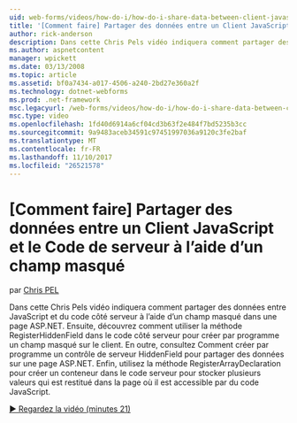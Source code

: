 ```yaml
---
uid: web-forms/videos/how-do-i/how-do-i-share-data-between-client-javascript-and-server-code-using-a-hidden-field
title: '[Comment faire] Partager des données entre un Client JavaScript et le Code de serveur à l’aide d’un champ masqué | Documents Microsoft'
author: rick-anderson
description: Dans cette Chris Pels vidéo indiquera comment partager des données entre JavaScript et du code côté serveur à l’aide d’un champ masqué dans une page ASP.NET. Ensuite, découvrez comment t...
ms.author: aspnetcontent
manager: wpickett
ms.date: 03/13/2008
ms.topic: article
ms.assetid: bf0a7434-a017-4506-a240-2bd27e360a2f
ms.technology: dotnet-webforms
ms.prod: .net-framework
msc.legacyurl: /web-forms/videos/how-do-i/how-do-i-share-data-between-client-javascript-and-server-code-using-a-hidden-field
msc.type: video
ms.openlocfilehash: 1fd40d6914a6cf04cd3b63f2e484f7bd5235b3cc
ms.sourcegitcommit: 9a9483aceb34591c97451997036a9120c3fe2baf
ms.translationtype: MT
ms.contentlocale: fr-FR
ms.lasthandoff: 11/10/2017
ms.locfileid: "26521578"
---
```

<a name="how-do-i-share-data-between-client-javascript-and-server-code-using-a-hidden-field"></a>[Comment faire] Partager des données entre un Client JavaScript et le Code de serveur à l’aide d’un champ masqué
====================
par [Chris PEL](https://twitter.com/chrispels)

Dans cette Chris Pels vidéo indiquera comment partager des données entre JavaScript et du code côté serveur à l’aide d’un champ masqué dans une page ASP.NET. Ensuite, découvrez comment utiliser la méthode RegisterHiddenField dans le code côté serveur pour créer par programme un champ masqué sur le client. En outre, consultez Comment créer par programme un contrôle de serveur HiddenField pour partager des données sur une page ASP.NET. Enfin, utilisez la méthode RegisterArrayDeclaration pour créer un conteneur dans le code serveur pour stocker plusieurs valeurs qui est restitué dans la page où il est accessible par du code JavaScript.

[&#9654; Regardez la vidéo (minutes 21)](https://channel9.msdn.com/Blogs/ASP-NET-Site-Videos/how-do-i-share-data-between-client-javascript-and-server-code-using-a-hidden-field)
